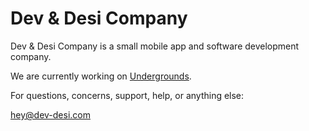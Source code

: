 # Dev & Desi Company

Dev & Desi Company is a small mobile app and software development company.

We are currently working on [Undergrounds](https://joinundergrounds.com).

For questions, concerns, support, help, or anything else:

hey@dev-desi.com


